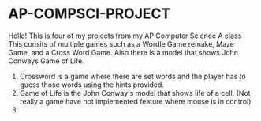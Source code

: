 # AP-COMPSCI-PROJECT
Hello! This is four of my projects from my AP Computer Science A class
This consits of multiple games such as a Wordle Game remake, Maze Game, and a Cross Word Game. Also there is a model that shows John Conways 
Game of Life. 

1. Crossword is a game where there are set words and the player has to guess those words using the hints provided. 
2. Game of Life is the John Conway's model that shows life of a cell. (Not really a game have not implemented feature where mouse is in control). 
3. 
